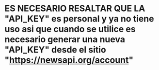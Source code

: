 # ES NECESARIO RESALTAR QUE LA "API_KEY" es personal y ya no tiene uso asi que cuando se utilice es necesario generar una nueva "API_KEY" desde el sitio "https://newsapi.org/account"
